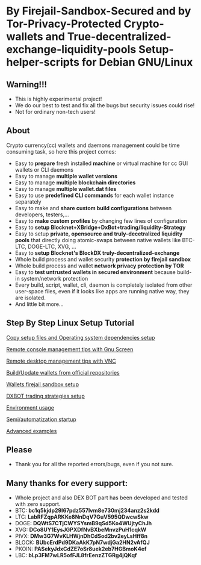 # By Firejail-Sandbox-Secured and by Tor-Privacy-Protected Crypto-wallets and True-decentralized-exchange-liquidity-pools Setup-helper-scripts for Debian GNU/Linux

## Warning!!!
   * This is highly experimental project!
   * We do our best to test and fix all the bugs but security issues could rise!
   * Not for ordinary non-tech users!

## About

Crypto currency(cc) wallets and daemons management could be time consuming task,
so here this project comes:
   * Easy to **prepare** fresh installed **machine** or virtual machine for cc GUI wallets or CLI daemons
   * Easy to manage **multiple wallet versions**
   * Easy to manage **multiple blockchain directories**
   * Easy to manage **multiple wallet.dat files**
   * Easy to use **predefined CLI commands** for each wallet instance separately
   * Easy to make and **share custom build configurations** between developers, testers,...
   * Easy to **make custom profiles** by changing few lines of configuration
   * Easy to **setup Blocknet+XBridge+DxBot+trading/liquidity-Strategy**
   * Easy to setup **private, opensource and truly-decetralized liquidity pools** that directly doing atomic-swaps between native wallets like BTC-LTC, DOGE-LTC, XVG, ...
   * Easy to **setup Blocknet's BlockDX truly-decentralized-exchange**
   * Whole build process and wallet security **protection by firejail sandbox**
   * Whole build process and wallet **network privacy protection by TOR**
   * Easy to **test untrusted wallets in secured environment** because build-in system/network protection
   * Every build, script, wallet, cli, daemon is completely isolated from other user-space files, even if it looks like apps are running native way, they are isolated.
   * And little bit more...

## Step By Step Linux Setup Tutorial

[Copy setup files and Operating system dependencies setup](./doc/md/readme.prereq.md)

[Remote console management tips with Gnu Screen](./doc/md/readme.remote.console.md)

[Remote desktop management tips with VNC](./doc/md/readme.remote.desktop.md)

[Build/Update wallets from official repositories](./doc/md/readme.wallet.build.md)

[Wallets firejail sandbox setup](./doc/md/readme.wallet.firejail.md)

[DXBOT trading strategies setup](./doc/md/readme.dxbot.md)

[Environment usage](./doc/md/readme.usage.md)

[Semi/automatization startup](./doc/md/readme.auto.md)

[Advanced examples](./doc/md/readme.advanced.examples.md)

## Please
   * Thank you for all the reported errors/bugs, even if you not sure.

## Many thanks for every support:
   * Whole project and also DEX BOT part has been developed and tested with zero support.
   * BTC: **bc1q5kjdp29l67pdz557lvm8e730mj234anz2s2kdd**
   * LTC: **LabRFZqpARKKe8NnDqV7GuV595QDwcwSkw**
   * DOGE: **DQWtS7CTjCWYSYsmB9qSd5Ko4WUjtyChJh**
   * XVG: **DCo8UY1EysJGPXDfNvBXbeMnvzPuH1cqkW**
   * PIVX: **DMw3G7WvKLHWjnDhCdSod2bv2eyLsHff8n**
   * BLOCK: **BUbcErdPd9DKaAkK7pN7wdjGa2HN2vAfQJ**
   * PKOIN: **PASekyJdxCdZE7oSr8uek2eb7HGBmoK4ef**
   * LBC: **bLp3FM7wLR5ofFJL8frEenzZTGRg4jQKqf**
